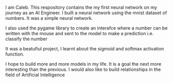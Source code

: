 I am Caleb. This respository contains the my first neural network on my journey as an AI Engineer. 
I built a neural network using the mnist dataset of numbers. It was a simple neural network. 

I also used the pygame library to create an interafce where a number can be written with the mouse and sent to the model to make a prediction i.e. classify the number 

It was a beatufiul project, I learnt about the sigmoid and softmax activation function. 

I hope to build more and more models in my life. It is a goal the next more interesting than the previous. 
I would also like to build relationships in the field of Artificial Intelligence 
